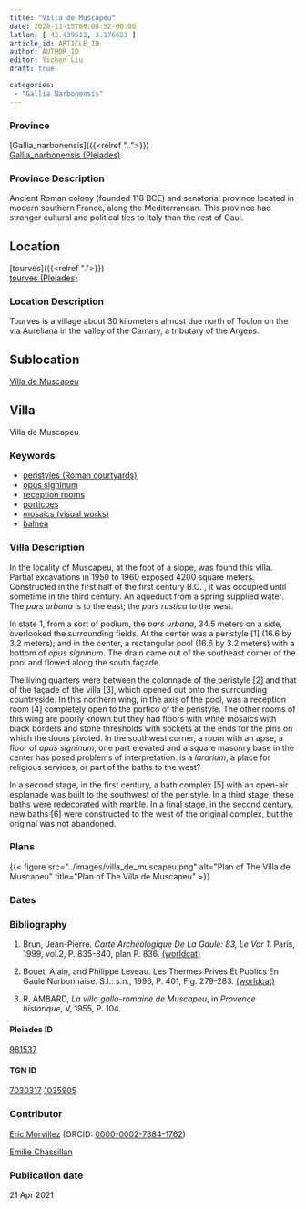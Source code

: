 ```yaml
---
title: "Villa de Muscapeu"
date: 2020-11-15T00:08:52-00:00
latlon: [ 42.439512, 3.176623 ]
article_id: ARTICLE_ID
author: AUTHOR_ID
editor: Yichen Liu
draft: true

categories:
 - "Gallia Narbonensis"
---
```


### Province

[Gallia_narbonensis]({{<relref "..">}}) \
[Gallia_narbonensis (Pleiades)](https://pleiades.stoa.org/places/981537)

### Province Description

Ancient Roman colony (founded 118 BCE) and senatorial province located in modern southern France, along the Mediterranean. This province had stronger cultural and political ties to Italy than the rest of Gaul.

## Location

[tourves]({{<relref ".">}}) \
[tourves (Pleiades)](https://pleiades.stoa.org/places/157799)

### Location Description

Tourves is a village about 30 kilometers almost due north of Toulon on the via Aureliana in the valley of the Camary, a tributary of the Argens.<!--### Location Description-->

<!-- LEAVE THIS BLANK FOR NOW -->

## Sublocation

[Villa de Muscapeu](#)

<!--### Sublocation Description-->

<!-- DESCRIPTION -->

## Villa

Villa de Muscapeu



### Keywords

- [peristyles (Roman courtyards)](http://vocab.getty.edu/page/aat/300004029)
- [opus signinum](http://vocab.getty.edu/page/aat/300379969)
- [reception rooms](http://vocab.getty.edu/page/aat/300077176)
- [porticoes](http://vocab.getty.edu/page/aat/300004145)
- [mosaics (visual works)](http://vocab.getty.edu/page/aat/300015342)
- [balnea](http://vocab.getty.edu/page/aat/300120377)




### Villa Description

In the locality of Muscapeu, at the foot of a slope, was found this villa.  Partial excavations in 1950 to 1960 exposed 4200 square meters.  Constructed in the first half of the first century B.C. , it was occupied until sometime in the third century.  An aqueduct from a spring supplied water.  The *pars urbana* is to the east; the *pars rustica* to the west.  

In state 1, from a sort of podium, the *pars urbana*, 34.5 meters on a side, overlooked the surrounding fields.  At the center was a peristyle [1] (16.6 by 3.2 meters); and in the center, a rectangular pool (16.6 by 3.2 meters) with a bottom of *opus signinum*.  The drain came out of the southeast corner of the pool and flowed along the south façade.

The living quarters were between the colonnade of the peristyle [2] and that of the façade of the villa [3], which opened out onto the surrounding countryside.  In this northern wing, in the axis of the pool, was a reception room [4] completely open to the portico of the peristyle.  The other rooms of this wing are poorly known but they had floors with white mosaics with black borders and stone thresholds with sockets at the ends for the pins on which the doors pivoted.  In the southwest corner, a room with an apse,  a floor of *opus signinum*, one part elevated and a square masonry base in the center has posed problems of interpretation: is a *lararium*, a place for religious services, or part of the baths to the west?

In a second stage, in the first century, a bath complex [5] with an open-air esplanade was built to the southwest of the peristyle.  In a third stage, these baths were redecorated with marble.  In a final stage, in the second century, new baths [6] were constructed to the west of the original complex, but the original was not abandoned.





### Plans


{{< figure src="../images/villa_de_muscapeu.png" alt="Plan of The Villa de Muscapeu" title="Plan of The Villa de Muscapeu" >}}



### Dates





### Bibliography

1. Brun, Jean-Pierre. *Carte Archéologique De La Gaule: 83, Le Var 1*. Paris, 1999, vol.2, P. 835-840, plan P. 836. [(worldcat)](http://www.worldcat.org/oclc/1074683092)

2. Bouet, Alain, and Philippe Leveau. Les Thermes Prives Et Publics En Gaule Narbonnaise. S.l.: s.n., 1996, P. 401, Fig. 279-283. [(worldcat)](http://www.worldcat.org/oclc/490154337)

3. R. AMBARD, *La  villa  gallo-romaine  de  Muscapeu*, in *Provence  historique*,  V, 1955, P. 104.




#### Pleiades ID

[981537](https://pleiades.stoa.org/places/981537)

#### TGN ID

[7030317](http://vocab.getty.edu/page/tgn/7030317)
[1035905](http://vocab.getty.edu/page/tgn/1035905)

### Contributor

[Eric Morvillez](link) (ORCID: [0000-0002-7384-1762](https://orcid.org/0000-0002-7384-1762))

[Emilie Chassillan](link)
### Publication date


21 Apr 2021

<!--### Related articles-->

<!-- Links to other related articles. Leave blank for now -->